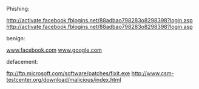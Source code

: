 Phishing:

http://activate.facebook.fblogins.net/88adbao798283o8298398?login.asp
http://activate.facebook.fblogins.net/88adbao798283o8298398?login.asp

benign:

www.facebook.com
www.google.com

defacement:

ftp://ftp.microsoft.com/software/patches/fixit.exe
http://www.csm-testcenter.org/download/malicious/index.html



